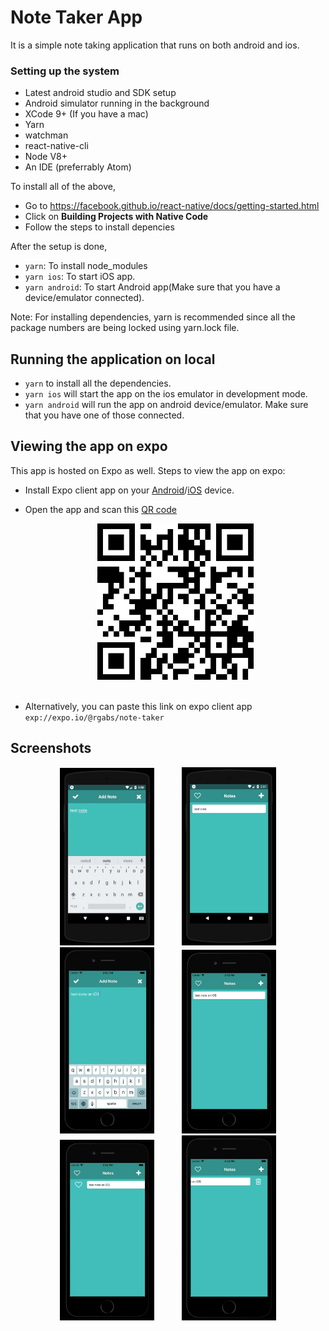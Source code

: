 # Note Taker App

It is a simple note taking application that runs on both android and ios.

### Setting up the system

- Latest android studio and SDK setup
- Android simulator running in the background
- XCode 9+ (If you have a mac)
- Yarn
- watchman
- react-native-cli
- Node V8+
- An IDE (preferrably Atom)

To install all of the above,
- Go to https://facebook.github.io/react-native/docs/getting-started.html
- Click on **Building Projects with Native Code**
- Follow the steps to install depencies

After the setup is done,
- `yarn`: To install node_modules
- `yarn ios`: To start iOS app.
- `yarn android`: To start Android app(Make sure that you have a device/emulator connected).

Note: For installing dependencies, yarn is recommended since all the package numbers are being locked using yarn.lock file.


## Running the application on local

- `yarn` to install all the dependencies.
- `yarn ios` will start the app on the ios emulator in development mode.
- `yarn android` will run the app on android device/emulator. Make sure that you have one of those connected.


## Viewing the app on expo

This app is hosted on Expo as well.
Steps to view the app on expo:

- Install Expo client app on your [Android](https://play.google.com/store/apps/details?id=host.exp.exponent&hl=en)/[iOS](https://itunes.apple.com/us/app/expo-client/id982107779?mt=8) device.

- Open the app and scan this [QR code](#qr-code)
  <div style="text-align:center" id='qr-code'>
  <img src="/expo_qr.png" style="width: 80%;display:inline-block; max-width: 250px" hspace="20">
  <br></br>
  </div>

- Alternatively, you can paste this link on expo client app `exp://expo.io/@rgabs/note-taker`

## Screenshots

<div style="text-align:center" id='qr-code'>
<img src="/screenshots/1.png" style="width: 30%;display:inline-block;" hspace="20">
<img src="/screenshots/2.png" style="width: 30%;display:inline-block;" hspace="20">
<img src="/screenshots/3.png" style="width: 30%;display:inline-block;" hspace="20">
<img src="/screenshots/4.png" style="width: 30%;display:inline-block;" hspace="20">
<img src="/screenshots/5.png" style="width: 30%;display:inline-block;" hspace="20">
<img src="/screenshots/6.png" style="width: 30%;display:inline-block;" hspace="20">
</div>
